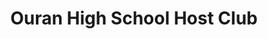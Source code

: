 --- 
title: "Ouran High School Host Club"
publishdate: "2019-4-7T16:48:46+02:00"
src: "https://365manga.net/manga/ouran-high-school-host-club"
image: "https://data.365manga.net/images/thumbnails/24245-ouran-high-school-host-club.jpg"
description: "From Viz: In this screwball romantic comedy, Haruhi, a poor girl at a rich kids' school, is forced to repay an $80,000 debt by working for the school's swankiest, all-male club--as a boy! There, she discovers just how wealthy the six members are and how different the rich are from everybody else... Includes 4 chapters of the story 'Romantic Egoist' in various volumes, starring a pair of twins who play…"
---
